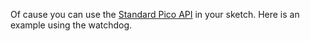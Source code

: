 
Of cause you can use the [Standard Pico API](https://raspberrypi.github.io/pico-sdk-doxygen/index.html) in your sketch.
Here is an example using the watchdog.